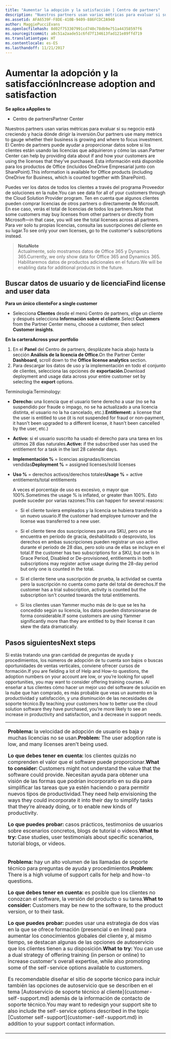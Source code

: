 ```yaml
---
title: "Aumentar la adopción y la satisfacción | Centro de partners"
description: "Nuestros partners usan varias métricas para evaluar si su negocio está creciendo y hacia dónde dirigir la inversión. El Centro de partners puede ayudar a proporcionar datos sobre si los clientes están usando las licencias que adquirieron y cómo las usan."
ms.assetid: AFA6539F-F8DE-410B-9409-886FCDC2A940
author: MaggiePucciEvans
ms.openlocfilehash: 8d02f753307991cd740c78db9e751a44358597f6
ms.sourcegitcommit: a8c51a2aade51c6fd7f134613fad121e89ffd719
ms.translationtype: HT
ms.contentlocale: es-ES
ms.lasthandoff: 11/21/2017
---
```

# <a name="increase-adoption-and-satisfaction"></a><span data-ttu-id="582a3-104">Aumentar la adopción y la satisfacción</span><span class="sxs-lookup"><span data-stu-id="582a3-104">Increase adoption and satisfaction</span></span>

**<span data-ttu-id="582a3-105">Se aplica a</span><span class="sxs-lookup"><span data-stu-id="582a3-105">Applies to</span></span>**

-  <span data-ttu-id="582a3-106">Centro de partners</span><span class="sxs-lookup"><span data-stu-id="582a3-106">Partner Center</span></span>

<span data-ttu-id="582a3-107">Nuestros partners usan varias métricas para evaluar si su negocio está creciendo y hacia dónde dirigir la inversión.</span><span class="sxs-lookup"><span data-stu-id="582a3-107">Our partners use many metrics to gauge whether their business is growing and where to focus investment.</span></span> <span data-ttu-id="582a3-108">El Centro de partners puede ayudar a proporcionar datos sobre si los clientes están usando las licencias que adquirieron y cómo las usan.</span><span class="sxs-lookup"><span data-stu-id="582a3-108">Partner Center can help by providing data about if and how your customers are using the licenses that they've purchased.</span></span> <span data-ttu-id="582a3-109">Esta información está disponible para los productos de Office (incluidos OneDrive Empresarial junto con SharePoint).</span><span class="sxs-lookup"><span data-stu-id="582a3-109">This information is available for Office products (including OneDrive for Business, which is counted together with SharePoint).</span></span>

<span data-ttu-id="582a3-110">Puedes ver los datos de todos los clientes a través del programa Proveedor de soluciones en la nube.</span><span class="sxs-lookup"><span data-stu-id="582a3-110">You can see data for all of your customers through the Cloud Solution Provider program.</span></span> <span data-ttu-id="582a3-111">Ten en cuenta que algunos clientes pueden comprar licencias de otros partners o directamente de Microsoft. En ese caso, verás el total de licencias de todos los partners.</span><span class="sxs-lookup"><span data-stu-id="582a3-111">Note that some customers may buy licenses from other partners or directly from Microsoft—in that case, you will see the total licenses across all partners.</span></span> <span data-ttu-id="582a3-112">Para ver solo tu propias licencias, consulta las suscripciones del cliente en su lugar.</span><span class="sxs-lookup"><span data-stu-id="582a3-112">To see only your own licenses, go to the customer's subscriptions instead.</span></span>

>**<span data-ttu-id="582a3-113">Nota</span><span class="sxs-lookup"><span data-stu-id="582a3-113">Note</span></span>**<br> <span data-ttu-id="582a3-114">Actualmente, solo mostramos datos de Office 365 y Dynamics 365.</span><span class="sxs-lookup"><span data-stu-id="582a3-114">Currently, we only show data for Office 365 and Dynamics 365.</span></span> <span data-ttu-id="582a3-115">Habilitaremos datos de productos adicionales en el futuro.</span><span class="sxs-lookup"><span data-stu-id="582a3-115">We will be enabling data for additional products in the future.</span></span>

## <a name="find-license-and-user-data"></a><span data-ttu-id="582a3-116">Buscar datos de usuario y de licencia</span><span class="sxs-lookup"><span data-stu-id="582a3-116">Find license and user data</span></span>


**<span data-ttu-id="582a3-117">Para un único cliente</span><span class="sxs-lookup"><span data-stu-id="582a3-117">For a single customer</span></span>**

-   <span data-ttu-id="582a3-118">Selecciona **Clientes** desde el menú Centro de partners, elige un cliente y después selecciona **Información sobre el cliente**.</span><span class="sxs-lookup"><span data-stu-id="582a3-118">Select **Customers** from the Partner Center menu, choose a customer, then select **Customer insights**.</span></span>

**<span data-ttu-id="582a3-119">En la cartera</span><span class="sxs-lookup"><span data-stu-id="582a3-119">Across your portfolio</span></span>**

1.  <span data-ttu-id="582a3-120">En el **Panel** del Centro de partners, desplázate hacia abajo hasta la sección **Análisis de la licencia de Office**.</span><span class="sxs-lookup"><span data-stu-id="582a3-120">On the Partner Center **Dashboard**, scroll down to the **Office license analytics** section.</span></span>
2.  <span data-ttu-id="582a3-121">Para descargar los datos de uso y la implementación en todo el conjunto de clientes, selecciona las opciones de **exportación**.</span><span class="sxs-lookup"><span data-stu-id="582a3-121">Download deployment and usage data across your entire customer set by selecting the **export** options.</span></span>

<span data-ttu-id="582a3-122">Terminología:</span><span class="sxs-lookup"><span data-stu-id="582a3-122">Terminology:</span></span>

-   <span data-ttu-id="582a3-123">**Derecho:** una licencia que el usuario tiene derecho a usar (no se ha suspendido por fraude o impago, no se ha actualizado a una licencia distinta, el usuario no la ha cancelado, etc.).</span><span class="sxs-lookup"><span data-stu-id="582a3-123">**Entitlement:** a license that the user is entitled to use (it is not suspended for fraud or non-payment, it hasn't been upgraded to a different license, it hasn't been cancelled by the user, etc.)</span></span>

-   <span data-ttu-id="582a3-124">**Activo:** si el usuario suscrito ha usado el derecho para una tarea en los últimos 28 días naturales.</span><span class="sxs-lookup"><span data-stu-id="582a3-124">**Active:** if the subscribed user has used the entitlement for a task in the last 28 calendar days.</span></span>

-   <span data-ttu-id="582a3-125">**Implementación %** = licencias asignadas/licencias vendidas</span><span class="sxs-lookup"><span data-stu-id="582a3-125">**Deployment %** = assigned licenses/sold licenses</span></span>

-   <span data-ttu-id="582a3-126">**Uso %** = derechos activos/derechos totales</span><span class="sxs-lookup"><span data-stu-id="582a3-126">**Usage %** = active entitlements/total entitlements</span></span>

    <span data-ttu-id="582a3-127">A veces el porcentaje de uso es excesivo, o mayor que 100%.</span><span class="sxs-lookup"><span data-stu-id="582a3-127">Sometimes the usage % is inflated, or greater than 100%.</span></span> <span data-ttu-id="582a3-128">Esto puede suceder por varias razones:</span><span class="sxs-lookup"><span data-stu-id="582a3-128">This can happen for several reasons:</span></span>

    -   <span data-ttu-id="582a3-129">Si el cliente tuviera empleados y la licencia se hubiera transferido a un nuevo usuario.</span><span class="sxs-lookup"><span data-stu-id="582a3-129">If the customer had employee turnover and the license was transferred to a new user.</span></span>

    -   <span data-ttu-id="582a3-130">Si el cliente tiene dos suscripciones para una SKU, pero uno se encuentra en período de gracia, deshabilitado o desprovisto, los derechos en ambas suscripciones pueden registrar un uso activo durante el período de 28 días, pero solo una de ellas se incluye en el total.</span><span class="sxs-lookup"><span data-stu-id="582a3-130">If the customer has two subscriptions for a SKU, but one is In Grace Period, Disabled or De-provisioned, entitlements in both subscriptions may register active usage during the 28-day period but only one is counted in the total.</span></span>

    -   <span data-ttu-id="582a3-131">Si el cliente tiene una suscripción de prueba, la actividad se cuenta pero la suscripción no cuenta como parte del total de derechos.</span><span class="sxs-lookup"><span data-stu-id="582a3-131">If the customer has a trial subscription, activity is counted but the subscription isn't counted towards the total entitlements.</span></span>

    -   <span data-ttu-id="582a3-132">Si los clientes usan Yammer mucho más de lo que se les ha concedido según su licencia, los datos pueden distorsionarse de forma considerable.</span><span class="sxs-lookup"><span data-stu-id="582a3-132">If some customers are using Yammer significantly more than they are entitled to by their license it can skew the data dramatically.</span></span>

## <a name="next-steps"></a><span data-ttu-id="582a3-133">Pasos siguientes</span><span class="sxs-lookup"><span data-stu-id="582a3-133">Next steps</span></span>


<span data-ttu-id="582a3-134">Si estás tratando una gran cantidad de preguntas de ayuda y procedimientos, los números de adopción de tu cuenta son bajos o buscas oportunidades de ventas verticales, conviene ofrecer cursos de formación.</span><span class="sxs-lookup"><span data-stu-id="582a3-134">If you are fielding a lot of Help and How-to questions, the adoption numbers on your account are low, or you’re looking for upsell opportunities, you may want to consider offering training courses.</span></span> <span data-ttu-id="582a3-135">Al enseñar a tus clientes cómo hacer un mejor uso del software de solución en la nube que han comprado, es más probable que veas un aumento en la productividad y satisfacción, y una disminución de las necesidades de soporte técnico.</span><span class="sxs-lookup"><span data-stu-id="582a3-135">By teaching your customers how to better use the cloud solution software they have purchased, you’re more likely to see an increase in productivity and satisfaction, and a decrease in support needs.</span></span>

<table>
<colgroup>
<col width="100%" />
</colgroup>
<tbody>
<tr class="odd">
<td><p><span data-ttu-id="582a3-136"><strong>Problema:</strong> la velocidad de adopción de usuario es baja y muchas licencias no se usan.</span><span class="sxs-lookup"><span data-stu-id="582a3-136"><strong>Problem:</strong> The user adoption rate is low, and many licenses aren't being used.</span></span></p>
<p><span data-ttu-id="582a3-137"><strong>Lo que debes tener en cuenta:</strong> los clientes quizás no comprenden el valor que el software puede proporcionar.</span><span class="sxs-lookup"><span data-stu-id="582a3-137"><strong>What to consider:</strong> Customers might not understand the value that the software could provide.</span></span> <span data-ttu-id="582a3-138">Necesitan ayuda para obtener una visión de las formas que podrían incorporarlo en su día para simplificar las tareas que ya estén haciendo o para permitir nuevos tipos de productividad.</span><span class="sxs-lookup"><span data-stu-id="582a3-138">They need help envisioning the ways they could incorporate it into their day to simplify tasks that they’re already doing, or to enable new kinds of productivity.</span></span></p>
<p><span data-ttu-id="582a3-139"><strong>Lo que puedes probar:</strong> casos prácticos, testimonios de usuarios sobre escenarios concretos, blogs de tutorial o vídeos.</span><span class="sxs-lookup"><span data-stu-id="582a3-139"><strong>What to try:</strong> Case studies, user testimonials about specific scenarios, tutorial blogs, or videos.</span></span></p></td>
</tr>
<tr class="even">
<td><p><span data-ttu-id="582a3-140"><strong>Problema:</strong> hay un alto volumen de las llamadas de soporte técnico para preguntas de ayuda y procedimientos.</span><span class="sxs-lookup"><span data-stu-id="582a3-140"><strong>Problem:</strong> There is a high volume of support calls for help and how-to questions.</span></span></p>
<p><span data-ttu-id="582a3-141"><strong>Lo que debes tener en cuenta:</strong> es posible que los clientes no conozcan el software, la versión del producto o su tarea.</span><span class="sxs-lookup"><span data-stu-id="582a3-141"><strong>What to consider:</strong> Customers may be new to the software, to the product version, or to their task.</span></span></p>
<p><span data-ttu-id="582a3-142"><strong>Lo que puedes probar:</strong> puedes usar una estrategia de dos vías en la que se ofrece formación (presencial o en línea) para aumentar los conocimientos globales del cliente y, al mismo tiempo, se destacan algunas de las opciones de autoservicio que los clientes tienen a su disposición.</span><span class="sxs-lookup"><span data-stu-id="582a3-142"><strong>What to try:</strong> You can use a dual strategy of offering training (in person or online) to increase customer's overall expertise, while also promoting some of the self-service options available to customers.</span></span></p>
<p><span data-ttu-id="582a3-143">Es recomendable diseñar el sitio de soporte técnico para incluir también las opciones de autoservicio que se describen en el tema [Autoservicio de soporte técnico al cliente](customer-self-support.md) además de la información de contacto de soporte técnico.</span><span class="sxs-lookup"><span data-stu-id="582a3-143">You may want to redesign your support site to also include the self-service options described in the topic [Customer self-support](customer-self-support.md) in addition to your support contact information.</span></span></p></td>
</tr>
</tbody>
</table>

 

 

 




